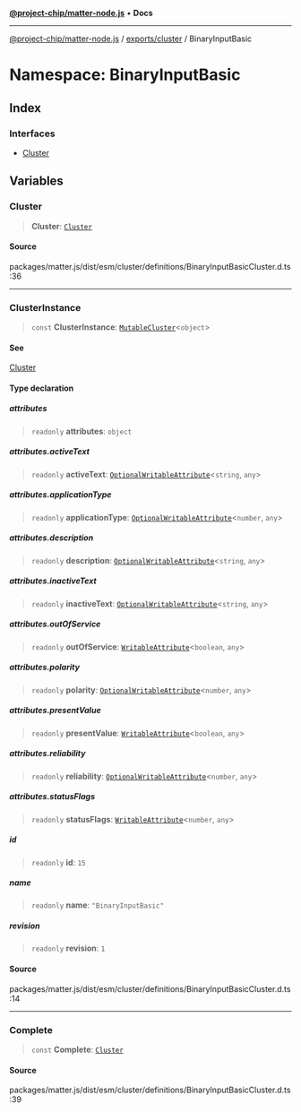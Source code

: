 [**@project-chip/matter-node.js**](../../../../README.md) • **Docs**

***

[@project-chip/matter-node.js](../../../../modules.md) / [exports/cluster](../../README.md) / BinaryInputBasic

# Namespace: BinaryInputBasic

## Index

### Interfaces

- [Cluster](interfaces/Cluster.md)

## Variables

### Cluster

> **Cluster**: [`Cluster`](interfaces/Cluster.md)

#### Source

packages/matter.js/dist/esm/cluster/definitions/BinaryInputBasicCluster.d.ts:36

***

### ClusterInstance

> `const` **ClusterInstance**: [`MutableCluster`](../../interfaces/MutableCluster.md)\<`object`\>

#### See

[Cluster](README.md#cluster)

#### Type declaration

##### attributes

> `readonly` **attributes**: `object`

##### attributes.activeText

> `readonly` **activeText**: [`OptionalWritableAttribute`](../../interfaces/OptionalWritableAttribute.md)\<`string`, `any`\>

##### attributes.applicationType

> `readonly` **applicationType**: [`OptionalWritableAttribute`](../../interfaces/OptionalWritableAttribute.md)\<`number`, `any`\>

##### attributes.description

> `readonly` **description**: [`OptionalWritableAttribute`](../../interfaces/OptionalWritableAttribute.md)\<`string`, `any`\>

##### attributes.inactiveText

> `readonly` **inactiveText**: [`OptionalWritableAttribute`](../../interfaces/OptionalWritableAttribute.md)\<`string`, `any`\>

##### attributes.outOfService

> `readonly` **outOfService**: [`WritableAttribute`](../../interfaces/WritableAttribute.md)\<`boolean`, `any`\>

##### attributes.polarity

> `readonly` **polarity**: [`OptionalWritableAttribute`](../../interfaces/OptionalWritableAttribute.md)\<`number`, `any`\>

##### attributes.presentValue

> `readonly` **presentValue**: [`WritableAttribute`](../../interfaces/WritableAttribute.md)\<`boolean`, `any`\>

##### attributes.reliability

> `readonly` **reliability**: [`OptionalWritableAttribute`](../../interfaces/OptionalWritableAttribute.md)\<`number`, `any`\>

##### attributes.statusFlags

> `readonly` **statusFlags**: [`WritableAttribute`](../../interfaces/WritableAttribute.md)\<`number`, `any`\>

##### id

> `readonly` **id**: `15`

##### name

> `readonly` **name**: `"BinaryInputBasic"`

##### revision

> `readonly` **revision**: `1`

#### Source

packages/matter.js/dist/esm/cluster/definitions/BinaryInputBasicCluster.d.ts:14

***

### Complete

> `const` **Complete**: [`Cluster`](interfaces/Cluster.md)

#### Source

packages/matter.js/dist/esm/cluster/definitions/BinaryInputBasicCluster.d.ts:39
